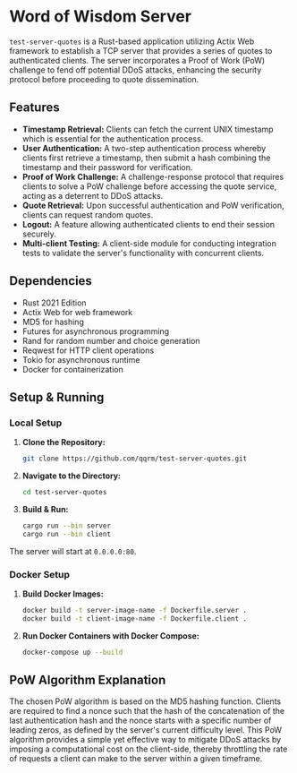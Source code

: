 # Word of Wisdom Server

`test-server-quotes` is a Rust-based application utilizing Actix Web framework to establish a TCP server that provides a series of quotes to authenticated clients. The server incorporates a Proof of Work (PoW) challenge to fend off potential DDoS attacks, enhancing the security protocol before proceeding to quote dissemination.

## Features

- **Timestamp Retrieval:** Clients can fetch the current UNIX timestamp which is essential for the authentication process.
- **User Authentication:** A two-step authentication process whereby clients first retrieve a timestamp, then submit a hash combining the timestamp and their password for verification.
- **Proof of Work Challenge:** A challenge-response protocol that requires clients to solve a PoW challenge before accessing the quote service, acting as a deterrent to DDoS attacks.
- **Quote Retrieval:** Upon successful authentication and PoW verification, clients can request random quotes.
- **Logout:** A feature allowing authenticated clients to end their session securely.
- **Multi-client Testing:** A client-side module for conducting integration tests to validate the server's functionality with concurrent clients.

## Dependencies

- Rust 2021 Edition
- Actix Web for web framework
- MD5 for hashing
- Futures for asynchronous programming
- Rand for random number and choice generation
- Reqwest for HTTP client operations
- Tokio for asynchronous runtime
- Docker for containerization

## Setup & Running

### Local Setup

1. **Clone the Repository:**
   ```bash
   git clone https://github.com/qqrm/test-server-quotes.git
   ```

2. **Navigate to the Directory:**
   ```bash
   cd test-server-quotes
   ```

3. **Build & Run:**
   ```bash
   cargo run --bin server
   cargo run --bin client
   ```

The server will start at `0.0.0.0:80`.

### Docker Setup

1. **Build Docker Images:**
   ```bash
   docker build -t server-image-name -f Dockerfile.server .
   docker build -t client-image-name -f Dockerfile.client .
   ```

2. **Run Docker Containers with Docker Compose:**
   ```bash
   docker-compose up --build
   ```

## PoW Algorithm Explanation

The chosen PoW algorithm is based on the MD5 hashing function. Clients are required to find a nonce such that the hash of the concatenation of the last authentication hash and the nonce starts with a specific number of leading zeros, as defined by the server's current difficulty level. This PoW algorithm provides a simple yet effective way to mitigate DDoS attacks by imposing a computational cost on the client-side, thereby throttling the rate of requests a client can make to the server within a given timeframe.
